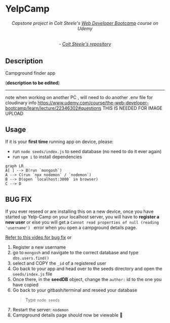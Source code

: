 # YelpCamp

###### <div align="center">Capstone project in Colt Steele's [Web Developer Bootcamp](https://www.udemy.com/course/the-web-developer-bootcamp/) course on Udemy</div>

###### <div align="center">- [Colt Steele's repository](https://github.com/Colt/YelpCamp)

</div>

## Description

Campground finder app

(**description to be edited**)

---

note when working on another PC , will need to do another .env file
for cloudinary info
https://www.udemy.com/course/the-web-developer-bootcamp/learn/lecture/22346302#questions
THIS IS NEEDED FOR IMAGE UPLOAD

## Usage

If it is your **first time** running app on device, please:

- run `node seeds/index.js` to seed database (no need to do it ever again)
- run `npm i` to install dependencies

```mermaid
graph LR
A[ ] --> B(run `mongosh`)
A --> C(run `npx nodemon` / `nodemon`)
B --> D(open `localhost:3000` in browser)
C --> D
```

## BUG FIX

If you ever reseed or are installing this on a new device, once you have started up Yelp-Camp on your localhost server, you will have to **register a new user** or else you will get a
`Cannot read properties of null (reading 'username') ` error when you open a campground details page.

[Refer to this video for bug fix](https://www.youtube.com/watch?v=JivI-zeaW9o) or

1. Register a new username
2. go to `mongosh` and navigate to the correct database and type `dbs.users.find()`
3. select and COPY the `_id` of a registered user
4. Go back to your app and head over to the seeds directory and open the `seeds/index.js` file
5. Once there, in the **seedDB** object, change the `author:` id to the one you have copied
6. Go back to your gitbash/terminal and reseed your database
   > Type `node seeds`
7. Restart the server: `nodemon`
8. Campground details page should now be viewable 🎉
